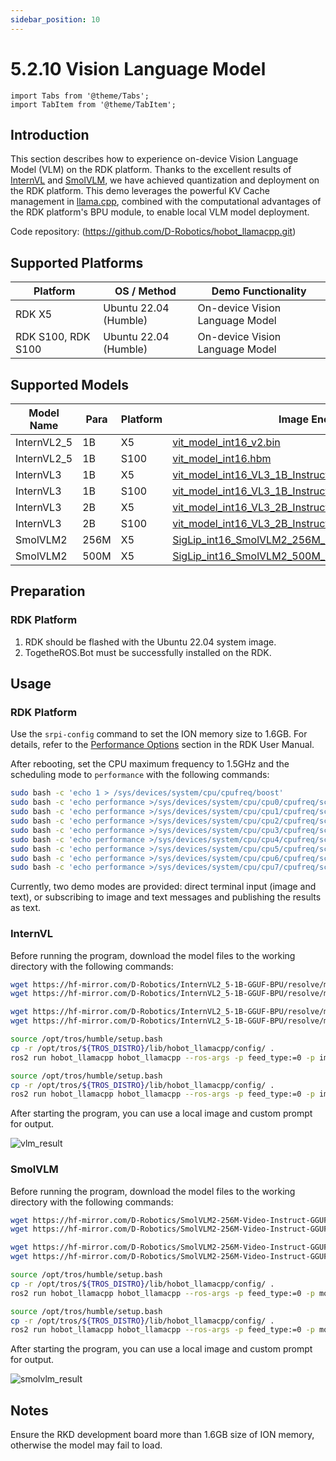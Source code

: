 ```yaml
---
sidebar_position: 10
---
```


# 5.2.10 Vision Language Model

```mdx-code-block
import Tabs from '@theme/Tabs';
import TabItem from '@theme/TabItem';
```

## Introduction

This section describes how to experience on-device Vision Language Model (VLM) on the RDK platform. Thanks to the excellent results of [InternVL](https://huggingface.co/OpenGVLab/InternVL2_5-1B) and [SmolVLM](https://huggingface.co/HuggingFaceTB/SmolVLM2-256M-Video-Instruct), we have achieved quantization and deployment on the RDK platform. This demo leverages the powerful KV Cache management in [llama.cpp](https://github.com/ggml-org/llama.cpp), combined with the computational advantages of the RDK platform's BPU module, to enable local VLM model deployment.

Code repository: (https://github.com/D-Robotics/hobot_llamacpp.git)

## Supported Platforms

| Platform             | OS / Method             | Demo Functionality             |
| -------------------- | ---------------------- | ------------------------------ |
| RDK X5 | Ubuntu 22.04 (Humble)  | On-device Vision Language Model|
| RDK S100, RDK S100 | Ubuntu 22.04 (Humble)  | On-device Vision Language Model|

## Supported Models

| Model Name | Para | Platform |Image Encoder | Language Encoder and Decoder |
| ------- | ------ | ------- | ---------- | ------------- |
| InternVL2_5 | 1B | X5 | [vit_model_int16_v2.bin](https://huggingface.co/D-Robotics/InternVL2_5-1B-GGUF-BPU/resolve/main/rdkx5/vit_model_int16_v2.bin) | [Qwen2.5-0.5B-Instruct-Q4_0.gguf](https://huggingface.co/D-Robotics/InternVL2_5-1B-GGUF-BPU/resolve/main/Qwen2.5-0.5B-Instruct-Q4_0.gguf) |
| InternVL2_5 | 1B | S100 | [vit_model_int16.hbm](https://huggingface.co/D-Robotics/InternVL2_5-1B-GGUF-BPU/resolve/main/rdks100/vit_model_int16.hbm) | [Qwen2.5-0.5B-Instruct-Q4_0.gguf](https://huggingface.co/D-Robotics/InternVL2_5-1B-GGUF-BPU/resolve/main/Qwen2.5-0.5B-Instruct-Q4_0.gguf) |
| InternVL3 | 1B | X5 | [vit_model_int16_VL3_1B_Instruct_X5.bin](https://huggingface.co/D-Robotics/InternVL3-1B-Instruct-GGUF-BPU/resolve/main/rdkx5/vit_model_int16_VL3_1B_Instruct_X5.bin) | [qwen2_5_q8_0_InternVL3_1B_Instruct.gguf](https://huggingface.co/D-Robotics/InternVL3-1B-Instruct-GGUF-BPU/resolve/main/qwen2_5_q8_0_InternVL3_1B_Instruct.gguf) |
| InternVL3 | 1B | S100 | [vit_model_int16_VL3_1B_Instruct.hbm](https://huggingface.co/D-Robotics/InternVL3-1B-Instruct-GGUF-BPU/resolve/main/rdks100/vit_model_int16_VL3_1B_Instruct.hbm) | [qwen2_5_q8_0_InternVL3_1B_Instruct.gguf](https://huggingface.co/D-Robotics/InternVL3-1B-Instruct-GGUF-BPU/resolve/main/qwen2_5_q8_0_InternVL3_1B_Instruct.gguf) |
| InternVL3 | 2B | X5 | [vit_model_int16_VL3_2B_Instruct.bin](https://huggingface.co/D-Robotics/InternVL3-2B-Instruct-GGUF-BPU/resolve/main/rdkx5/vit_model_int16_VL3_2B_Instruct.bin) | [qwen2_5_1.5b_q8_0_InternVL3_2B_Instruct.gguf](https://huggingface.co/D-Robotics/InternVL3-1B-Instruct-GGUF-BPU/resolve/main/qwen2_5_q8_0_InternVL3_1B_Instruct.gguf) |
| InternVL3 | 2B | S100 | [vit_model_int16_VL3_2B_Instruct.hbm](https://huggingface.co/D-Robotics/InternVL3-2B-Instruct-GGUF-BPU/resolve/main/rdks100/vit_model_int16_VL3_2B_Instruct.hbm) | [qwen2_5_1.5b_q8_0_InternVL3_2B_Instruct.gguf](https://huggingface.co/D-Robotics/InternVL3-1B-Instruct-GGUF-BPU/resolve/main/qwen2_5_q8_0_InternVL3_1B_Instruct.gguf) |
| SmolVLM2 | 256M | X5 | [SigLip_int16_SmolVLM2_256M_Instruct_MLP_C1_UP_X5.bin](https://huggingface.co/D-Robotics/SmolVLM2-256M-Video-Instruct-GGUF-BPU/resolve/main/rdkx5/SigLip_int16_SmolVLM2_256M_Instruct_MLP_C1_UP_X5.bin) | [SmolVLM2-256M-Video-Instruct-Q8_0.gguf](https://huggingface.co/D-Robotics/SmolVLM2-256M-Video-Instruct-GGUF-BPU/resolve/main/SmolVLM2-256M-Video-Instruct-Q8_0.gguf) |
| SmolVLM2 | 500M | X5 | [SigLip_int16_SmolVLM2_500M_Instruct_MLP_C1_UP_X5.bin](https://huggingface.co/D-Robotics/SmolVLM2-500M-Video-Instruct-GGUF-BPU/resolve/main/rdkx5/SigLip_int16_SmolVLM2_500M_Instruct_MLP_C1_UP_X5.bin) | [SmolVLM2-500M-Video-Instruct-Q8_0.gguf](https://huggingface.co/D-Robotics/SmolVLM2-500M-Video-Instruct-GGUF-BPU/resolve/main/SmolVLM2-500M-Video-Instruct-Q8_0.gguf)

## Preparation

### RDK Platform

1. RDK should be flashed with the Ubuntu 22.04 system image.
2. TogetheROS.Bot must be successfully installed on the RDK.

## Usage

### RDK Platform

Use the `srpi-config` command to set the ION memory size to 1.6GB. For details, refer to the [Performance Options](https://developer.d-robotics.cc/rdk_doc/en/System_configuration/srpi-config#performance-options) section in the RDK User Manual.

After rebooting, set the CPU maximum frequency to 1.5GHz and the scheduling mode to `performance` with the following commands:

```bash
sudo bash -c 'echo 1 > /sys/devices/system/cpu/cpufreq/boost'
sudo bash -c 'echo performance >/sys/devices/system/cpu/cpu0/cpufreq/scaling_governor'
sudo bash -c 'echo performance >/sys/devices/system/cpu/cpu1/cpufreq/scaling_governor'
sudo bash -c 'echo performance >/sys/devices/system/cpu/cpu2/cpufreq/scaling_governor'
sudo bash -c 'echo performance >/sys/devices/system/cpu/cpu3/cpufreq/scaling_governor'
sudo bash -c 'echo performance >/sys/devices/system/cpu/cpu4/cpufreq/scaling_governor'
sudo bash -c 'echo performance >/sys/devices/system/cpu/cpu5/cpufreq/scaling_governor'
sudo bash -c 'echo performance >/sys/devices/system/cpu/cpu6/cpufreq/scaling_governor'
sudo bash -c 'echo performance >/sys/devices/system/cpu/cpu7/cpufreq/scaling_governor'
```

Currently, two demo modes are provided: direct terminal input (image and text), or subscribing to image and text messages and publishing the results as text.

### InternVL

Before running the program, download the model files to the working directory with the following commands:


<Tabs groupId="tros-distro">
<TabItem value="x5" label="RDK X5">

```bash
wget https://hf-mirror.com/D-Robotics/InternVL2_5-1B-GGUF-BPU/resolve/main/Qwen2.5-0.5B-Instruct-Q4_0.gguf
wget https://hf-mirror.com/D-Robotics/InternVL2_5-1B-GGUF-BPU/resolve/main/rdkx5/vit_model_int16_v2.bin
```

</TabItem>

<TabItem value="s100" label="RDK S100">

```bash
wget https://hf-mirror.com/D-Robotics/InternVL2_5-1B-GGUF-BPU/resolve/main/Qwen2.5-0.5B-Instruct-Q4_0.gguf
wget https://hf-mirror.com/D-Robotics/InternVL2_5-1B-GGUF-BPU/resolve/main/rdks100/vit_model_int16.hbm
```

</TabItem>

</Tabs>

<Tabs groupId="tros-distro">
<TabItem value="x5" label="RDK X5">

```bash
source /opt/tros/humble/setup.bash
cp -r /opt/tros/${TROS_DISTRO}/lib/hobot_llamacpp/config/ .
ros2 run hobot_llamacpp hobot_llamacpp --ros-args -p feed_type:=0 -p image:=config/image2.jpg -p image_type:=0 -p user_prompt:="描述一下这张图片." -p model_file_name:=vit_model_int16_v2.bin -p llm_model_name:=Qwen2.5-0.5B-Instruct-Q4_0.gguf
```

</TabItem>

<TabItem value="s100" label="RDK S100">

```bash
source /opt/tros/humble/setup.bash
cp -r /opt/tros/${TROS_DISTRO}/lib/hobot_llamacpp/config/ .
ros2 run hobot_llamacpp hobot_llamacpp --ros-args -p feed_type:=0 -p image:=config/image2.jpg -p image_type:=0 -p user_prompt:="描述一下这张图片." -p model_file_name:=vit_model_int16.hbm -p llm_model_name:=Qwen2.5-0.5B-Instruct-Q4_0.gguf
```

</TabItem>

</Tabs>

After starting the program, you can use a local image and custom prompt for output.

![vlm_result](https://rdk-doc.oss-cn-beijing.aliyuncs.com/doc/img/05_Robot_development/02_quick_demo/image/hobot_llamacpp/vlm_result.png)

### SmolVLM

Before running the program, download the model files to the working directory with the following commands:


<Tabs groupId="tros-distro">
<TabItem value="x5" label="RDK X5">

```bash
wget https://hf-mirror.com/D-Robotics/SmolVLM2-256M-Video-Instruct-GGUF-BPU/resolve/main/rdkx5/SigLip_int16_SmolVLM2_256M_Instruct_MLP_C1_UP_X5.bin
wget https://hf-mirror.com/D-Robotics/SmolVLM2-256M-Video-Instruct-GGUF-BPU/resolve/main/SmolVLM2-256M-Video-Instruct-Q8_0.gguf
```

</TabItem>

<TabItem value="s100" label="RDK S100">

```bash
wget https://hf-mirror.com/D-Robotics/SmolVLM2-256M-Video-Instruct-GGUF-BPU/resolve/main/rdks100/SigLip_int16_SmolVLM2_256M_Instruct_S100.hbm
wget https://hf-mirror.com/D-Robotics/SmolVLM2-256M-Video-Instruct-GGUF-BPU/resolve/main/SmolVLM2-256M-Video-Instruct-Q8_0.gguf
```

</TabItem>

</Tabs>

<Tabs groupId="tros-distro">
<TabItem value="x5" label="RDK X5">

```bash
source /opt/tros/humble/setup.bash
cp -r /opt/tros/${TROS_DISTRO}/lib/hobot_llamacpp/config/ .
ros2 run hobot_llamacpp hobot_llamacpp --ros-args -p feed_type:=0 -p model_type:=1 -p image:=config/image2.jpg -p image_type:=0 -p user_prompt:="Describe the image." -p model_file_name:=SigLip_int16_SmolVLM2_256M_Instruct_MLP_C1_UP_X5.bin -p llm_model_name:=SmolVLM2-256M-Video-Instruct-Q8_0.gguf
```

</TabItem>

<TabItem value="s100" label="RDK S100">

```bash
source /opt/tros/humble/setup.bash
cp -r /opt/tros/${TROS_DISTRO}/lib/hobot_llamacpp/config/ .
ros2 run hobot_llamacpp hobot_llamacpp --ros-args -p feed_type:=0 -p model_type:=1 -p image:=config/image2.jpg -p image_type:=0 -p user_prompt:="Describe the image." -p model_file_name:=SigLip_int16_SmolVLM2_256M_Instruct_S100.hbm -p llm_model_name:=SmolVLM2-256M-Video-Instruct-Q8_0.gguf
```

</TabItem>

</Tabs>

After starting the program, you can use a local image and custom prompt for output.

![smolvlm_result](http://rdk-doc.oss-cn-beijing.aliyuncs.com/doc/img/05_Robot_development/02_quick_demo/image/hobot_llamacpp/smolvlm_result.png)

## Notes

Ensure the RKD development board more than 1.6GB size of ION memory, otherwise the model may fail to load.

